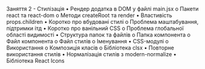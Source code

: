 Заняття 2 - Стилізація
• Рендер додатка в DOM у файлі main.jsx
o Пакети react та react-dom
o Методи createRoot та render
• Властивість props.children
• Коротко про вбудовані стилі
o Проблема маштабування, підтримки ітд
• Коротко про ванільний CSS
o Проблема глобальної області видимості
• Структура папок та файлів
o Папка компонента
o Файл компонента
o Файл стилів
o Іменування
• CSS-модулі
o Використання
o Композиція класів
o Бібліотека clsx
• Повторне використання стилів
• Нормалізація стилів з modern-normalize
• Бібліотека React Icons

